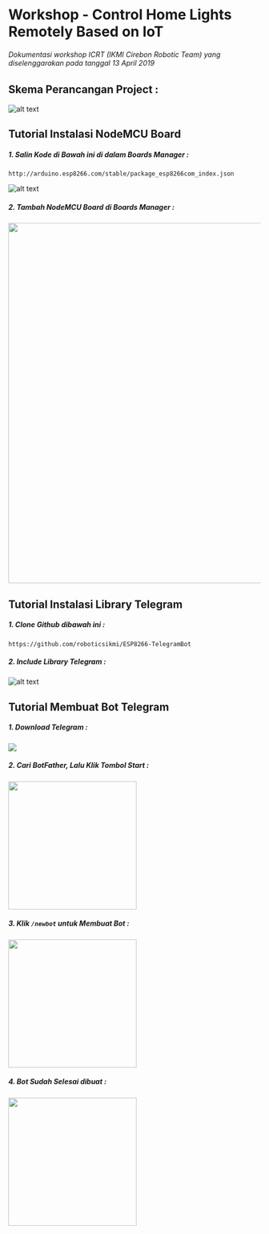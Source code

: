 # Workshop - Control Home Lights Remotely Based on IoT

###### Dokumentasi workshop ICRT (IKMI Cirebon Robotic Team) yang diselenggarakan pada tanggal 13 April 2019

## Skema Perancangan Project :

![alt text](https://github.com/roboticsikmi/workshop-icrt-01/blob/master/images/skema.png "Skema")

## Tutorial Instalasi NodeMCU Board

##### 1. Salin Kode di Bawah ini di dalam Boards Manager :
`http://arduino.esp8266.com/stable/package_esp8266com_index.json`

![alt text](https://github.com/roboticsikmi/workshop-icrt-01/blob/master/images/preferences.png "Preferences")

##### 2. Tambah NodeMCU Board di Boards Manager :

<img src="https://github.com/roboticsikmi/workshop-icrt-01/blob/master/images/nodemcu.png" width="720">

## Tutorial Instalasi Library Telegram

##### 1. Clone Github dibawah ini :

`https://github.com/roboticsikmi/ESP8266-TelegramBot`

##### 2. Include Library Telegram :

![alt text](https://github.com/roboticsikmi/workshop-icrt-01/blob/master/images/library.png "Library")

## Tutorial Membuat Bot Telegram

##### 1. Download Telegram :

[<img src="https://github.com/roboticsikmi/workshop-icrt-01/blob/master/images/googleplay.png">](https://play.google.com/store/apps/details?id=org.telegram.messenger)

##### 2. Cari BotFather, Lalu Klik Tombol Start :

<img src="https://github.com/roboticsikmi/workshop-icrt-01/blob/master/images/telegram.png" width="256">

##### 3. Klik `/newbot` untuk Membuat Bot :

<img src="https://github.com/roboticsikmi/workshop-icrt-01/blob/master/images/response.png" width="256">

##### 4. Bot Sudah Selesai dibuat :

<img src="https://github.com/roboticsikmi/workshop-icrt-01/blob/master/images/bot.png" width="256">
